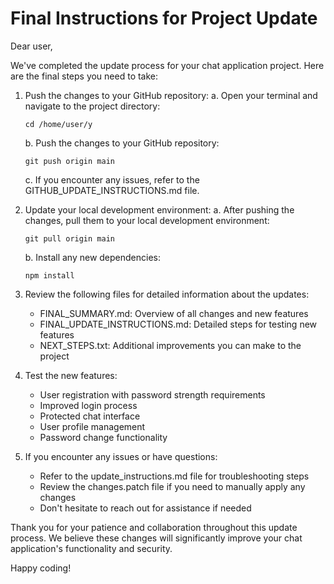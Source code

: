 
# Final Instructions for Project Update

Dear user,

We've completed the update process for your chat application project. Here are the final steps you need to take:

1. Push the changes to your GitHub repository:
   a. Open your terminal and navigate to the project directory:
      ```
      cd /home/user/y
      ```
   b. Push the changes to your GitHub repository:
      ```
      git push origin main
      ```
   c. If you encounter any issues, refer to the GITHUB_UPDATE_INSTRUCTIONS.md file.

2. Update your local development environment:
   a. After pushing the changes, pull them to your local development environment:
      ```
      git pull origin main
      ```
   b. Install any new dependencies:
      ```
      npm install
      ```

3. Review the following files for detailed information about the updates:
   - FINAL_SUMMARY.md: Overview of all changes and new features
   - FINAL_UPDATE_INSTRUCTIONS.md: Detailed steps for testing new features
   - NEXT_STEPS.txt: Additional improvements you can make to the project

4. Test the new features:
   - User registration with password strength requirements
   - Improved login process
   - Protected chat interface
   - User profile management
   - Password change functionality

5. If you encounter any issues or have questions:
   - Refer to the update_instructions.md file for troubleshooting steps
   - Review the changes.patch file if you need to manually apply any changes
   - Don't hesitate to reach out for assistance if needed

Thank you for your patience and collaboration throughout this update process. We believe these changes will significantly improve your chat application's functionality and security.

Happy coding!
